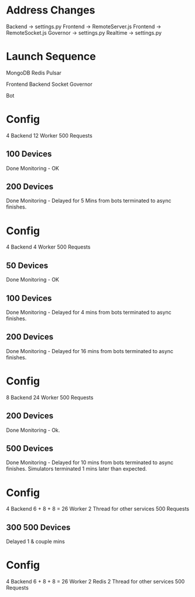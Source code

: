 # Address Changes
Backend -> settings.py
Frontend -> RemoteServer.js
Frontend -> RemoteSocket.js
Governor -> settings.py
Realtime -> settings.py

# Launch Sequence
MongoDB
Redis
Pulsar

Frontend
Backend
Socket
Governor

Bot


# Config

4 Backend
12 Worker
500 Requests

## 100 Devices
Done
Monitoring - OK

## 200 Devices
Done
Monitoring - Delayed for 5 Mins from bots terminated to async finishes.


# Config

4 Backend
4 Worker
500 Requests

## 50 Devices
Done
Monitoring - OK

## 100 Devices
Done
Monitoring - Delayed for 4 mins from bots terminated to async finishes.

## 200 Devices
Done
Monitoring - Delayed for 16 mins from bots terminated to async finishes.


# Config

8 Backend
24 Worker
500 Requests

## 200 Devices
Done
Monitoring - Ok.


## 500 Devices
Done
Monitoring - Delayed for 10 mins from bots terminated to async finishes.
Simulators terminated 1 mins later than expected.


# Config

4 Backend
6 + 8 + 8 = 26 Worker
2 Thread for other services
500 Requests

## 300 500 Devices
Delayed 1 & couple mins



# Config

4 Backend
6 + 8 + 8 = 26 Worker
2 Redis
2 Thread for other services
500 Requests
